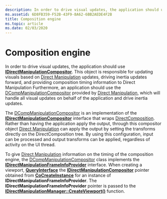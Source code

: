 ```yaml
---
description: In order to drive visual updates, the application should use IDirectManipulationCompositor.
ms.assetid: 6D8FB359-F52B-43F9-8A62-6BB2AEDE4F2B
title: Composition engine
ms.topic: article
ms.date: 02/03/2020
---
```


# Composition engine

In order to drive visual updates, the application should use [**IDirectManipulationCompositor**](/windows/win32/api/DirectManipulation/nn-directmanipulation-idirectmanipulationcompositor). This object is responsible for updating visuals based on [Direct Manipulation](direct-manipulation-portal.md) updates, driving inertia updates forward, and providing composition timing information to Direct Manipulation Furthermore, an application should use the [DCompManipulationCompositor](direct-manipulation-guids.md) provided by [Direct Manipulation](direct-manipulation-portal.md), which will handle all visual updates on behalf of the application and drive inertia updates.

The [DCompManipulationCompositor](direct-manipulation-guids.md) is an implementation of the [**IDirectManipulationCompositor**](/windows/win32/api/DirectManipulation/nn-directmanipulation-idirectmanipulationcompositor) interface that wraps [DirectComposition](../directcomp/directcomposition-portal.md). Rather than having the application apply the output, through this compositor object [Direct Manipulation](direct-manipulation-portal.md) can apply the output by setting the transforms directly on the DirectComposition tree. By using this configuration, input can be processed and output transforms can be applied, regardless of activity on the UI thread.

To give [Direct Manipulation](direct-manipulation-portal.md) information on the timing of the composition engine, the [DCompManipulationCompositor](direct-manipulation-guids.md) class implements the [**IDirectManipulationFrameInfoProvider**](/windows/win32/api/DirectManipulation/nn-directmanipulation-idirectmanipulationframeinfoprovider) interface. When creating a viewport, [**QueryInterface**](/windows/win32/api/unknwn/nf-unknwn-iunknown-queryinterface(q)) the [**IDirectManipulationCompositor**](/windows/win32/api/DirectManipulation/nn-directmanipulation-idirectmanipulationcompositor) pointer obtained from [**CoCreateInstance**](/windows/win32/api/combaseapi/nf-combaseapi-cocreateinstance) for an instance of **IDirectManipulationFrameInfoProvider**. The **IDirectManipulationFrameInfoProvider** pointer is passed to the [**IDirectManipulationManager::CreateViewport()**](/windows/win32/api/DirectManipulation/nf-directmanipulation-idirectmanipulationmanager-createviewport) function.
